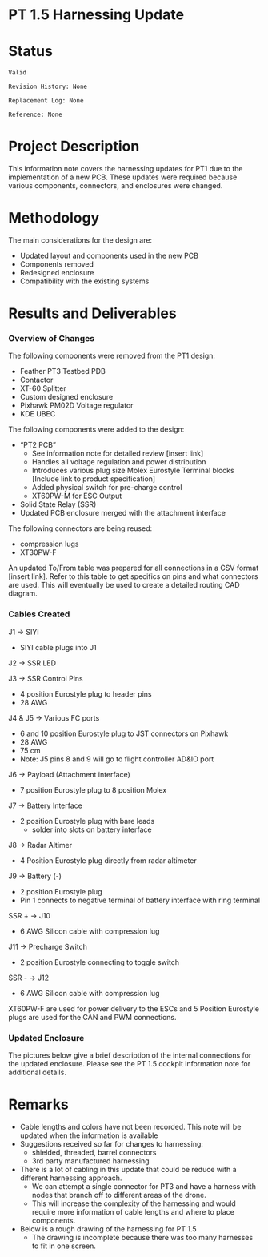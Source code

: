 # PT 1.5 Harnessing Update

# Status

`Valid`

`Revision History: None`

`Replacement Log: None`

`Reference: None`

# Project Description

This information note covers the harnessing updates for PT1 due to the implementation of a new PCB. These updates were required because various components, connectors, and enclosures were changed. 

# Methodology

The main considerations for the design are:

- Updated layout and components used in the new PCB
- Components removed
- Redesigned enclosure
- Compatibility with the existing systems

# Results and Deliverables

### Overview of Changes

The following components were removed from the PT1 design:

- Feather PT3 Testbed PDB
- Contactor
- XT-60 Splitter
- Custom designed enclosure
- Pixhawk PM02D Voltage regulator
- KDE UBEC

The following components were added to the design:

- “PT2 PCB”
    - See information note for detailed review [insert link]
    - Handles all voltage regulation and power distribution
    - Introduces various plug size Molex Eurostyle Terminal blocks [Include link to product specification]
    - Added physical switch for pre-charge control
    - XT60PW-M for ESC Output
- Solid State Relay (SSR)
- Updated PCB enclosure merged with the attachment interface

The following connectors are being reused:

- compression lugs
- XT30PW-F

An updated To/From table was prepared for all connections in a CSV format [insert link]. Refer to this table to get specifics on pins and what connectors are used. This will eventually be used to create a detailed routing CAD diagram. 

### Cables Created

J1 → SIYI

- SIYI cable plugs into J1

J2 → SSR LED

J3 → SSR Control Pins

- 4 position Eurostyle plug to header pins
- 28 AWG

J4 & J5 → Various FC ports

- 6 and 10 position Eurostyle plug to JST connectors on Pixhawk
- 28 AWG
- 75 cm
- Note: J5 pins 8 and 9 will go to flight controller AD&IO port

J6 → Payload (Attachment interface)

- 7 position Eurostyle plug to 8 position Molex

J7 → Battery Interface

- 2 position Eurostyle plug with bare leads
    - solder into slots on battery interface

J8 → Radar Altimer

- 4 Position Eurostyle plug directly from radar altimeter

J9 → Battery (-)

- 2 position Eurostyle plug
- Pin 1 connects to negative terminal of battery interface with ring terminal

SSR + → J10

- 6 AWG Silicon cable with compression lug

J11 → Precharge Switch 

- 2 position Eurostyle connecting to toggle switch

SSR - → J12

- 6 AWG Silicon cable with compression lug

XT60PW-F are used for power delivery to the ESCs and 5 Position Eurostyle plugs are used for the CAN and PWM connections. 

### Updated Enclosure

The pictures below give a brief description of the internal connections for the updated enclosure. Please see the PT 1.5 cockpit information note for additional details. 

# Remarks

- Cable lengths and colors have not been recorded. This note will be updated when the information is available
- Suggestions received so far for changes to harnessing:
    - shielded, threaded, barrel connectors
    - 3rd party manufactured harnessing
- There is a lot of cabling in this update that could be reduce with a different harnessing approach.
    - We can attempt a single connector for PT3 and have a harness with nodes that branch off to different areas of the drone.
    - This will increase the complexity of the harnessing and would require more information of cable lengths and where to place components.
- Below is a rough drawing of the harnessing for PT 1.5
    - The drawing is incomplete because there was too many harnesses to fit in one screen.
